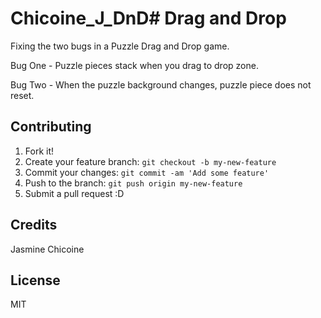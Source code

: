 # Chicoine_J_DnD# Drag and Drop

Fixing the two bugs in a Puzzle Drag and Drop game.

Bug One - Puzzle pieces stack when you drag to drop zone.

Bug Two - When the puzzle background changes, puzzle piece does not reset.

## Contributing

1. Fork it!
2. Create your feature branch: `git checkout -b my-new-feature`
3. Commit your changes: `git commit -am 'Add some feature'`
4. Push to the branch: `git push origin my-new-feature`
5. Submit a pull request :D

## Credits

Jasmine Chicoine

## License

MIT
